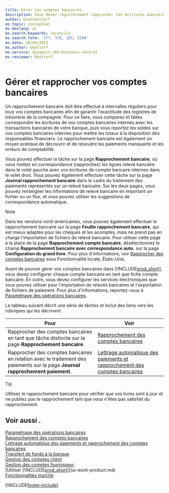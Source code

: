 ```yaml
---
title: Gérer les comptes bancaires
description: Vous devez régulièrement rapprocher les écritures bancaires avec les transactions bancaires associées à vos comptes bancaires.
author: brentholtorf
ms.topic: conceptual
ms.devlang: al
ms.search.keywords: reconcile
ms.search.form: '377, 378, 165, 1284'
ms.date: 10/04/2023
ms.author: bholtorf
ms.service: dynamics-365-business-central
ms.reviewer: bholtorf
---
```

# <a name="manage-and-reconcile-your-bank-accounts"></a>Gérer et rapprocher vos comptes bancaires

Un rapprochement bancaire doit être effectué à intervalles réguliers pour tous vos comptes bancaires afin de garantir l'exactitude des registres de trésorerie de la compagnie. Pour ce faire, vous comparez et faites correspondre les écritures de vos comptes bancaires internes avec les transactions bancaires de votre banque, puis vous reportez les soldes sur vos comptes bancaires internes pour mettre les totaux à la disposition des responsables financiers. Le rapprochement bancaire est également un moyen pratique de découvrir et de résoudre les paiements manquants et les erreurs de comptabilité.

Vous pouvez effectuer la tâche sur la page **Rapprochement bancaire**, où vous mettez en correspondance (rapprochez) les lignes relevé bancaire dans le volet gauche avec vos écritures de compte bancaire internes dans le volet droit. Vous pouvez également effectuer cette tâche sur la page **Journal rapprochement bancaire** dans le cadre du traitement des paiements représentés sur un relevé bancaire. Sur les deux pages, vous pouvez renseigner les informations de relevé bancaire en important un fichier ou un flux, et vous pouvez utiliser les suggestions de correspondance automatique.

> [!NOTE]  
> Dans les versions nord-américaines, vous pouvez également effectuer le rapprochement bancaire sur la page **Feuille rapprochement bancaire**, qui est mieux adaptée pour les chèques et les acomptes, mais ne prend pas en charge l'importation de fichiers de relevé bancaire. Pour utiliser cette page à la place de la page **Rapprochement compte bancaire**, désélectionnez le champ **Rapprochement bancaire avec correspondance auto.** sur la page **Configuration du grand livre**. Pour plus d'informations, voir [Rapprocher des comptes bancaires](LocalFunctionality/UnitedStates/how-to-reconcile-bank-accounts.md) sous Fonctionnalité locale, États-Unis.

Avant de pouvoir gérer vos comptes bancaires dans [!INCLUDE[prod_short](includes/prod_short.md)], vous devez configurer chaque compte bancaire en tant que fiche compte bancaire. En outre, vous devez configurer les services électroniques que vous pouvez utiliser pour l'importation de relevés bancaires et l'exportation de fichiers de paiement. Pour plus d'informations, reportez-vous à [Paramétrage des opérations bancaires](bank-setup-banking.md).

Le tableau suivant décrit une série de tâches et inclut des liens vers les rubriques qui les décrivent.

| Pour | Voir |
| --- | --- |
| Rapprocher des comptes bancaires en tant que tâche distincte sur la page **Rapprochement bancaire**. |[Rapprochement des comptes bancaires](bank-how-reconcile-bank-accounts-separately.md) |
| Rapprocher des comptes bancaires en relation avec le traitement des paiements sur la page **Journal rapprochement paiement**. |[Lettrage automatique des paiements et rapprochement des comptes bancaires](receivables-apply-payments-auto-reconcile-bank-accounts.md) |

> [!TIP]
> Utilisez le rapprochement bancaire pour vérifier que vos livres sont à jour et ne publiez pas le rapprochement tant que vous n'êtes pas satisfait du rapprochement.

## <a name="see-also"></a>Voir aussi .

[Paramétrage des opérations bancaires](bank-setup-banking.md)  
[Rapprochement des comptes bancaires](bank-how-reconcile-bank-accounts-separately.md)  
[Lettrage automatique des paiements et rapprochement des comptes bancaires](receivables-apply-payments-auto-reconcile-bank-accounts.md)  
[Transfert de fonds à la banque](bank-how-transfer-bank-funds.md)  
[Gestion des comptes client](receivables-manage-receivables.md)  
[Gestion des comptes fournisseur](payables-manage-payables.md)  
[Utiliser [!INCLUDE[prod_short](includes/prod_short.md)]](ui-work-product.md)  
[Fonctionnalités marché](ui-across-business-areas.md)


[!INCLUDE[footer-include](includes/footer-banner.md)]
